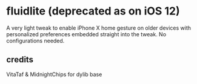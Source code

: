 # fluidlite (deprecated as on iOS 12)
A very light tweak to enable iPhone X home gesture on older devices with personalized preferences embedded straight into the tweak.
No configurations needed.
## credits
VitaTaf & MidnightChips for dylib base
